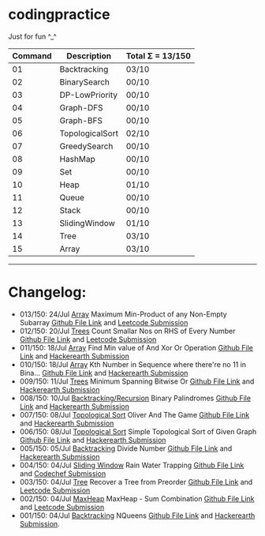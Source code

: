 # codingpractice

Just for fun ^_^

Command | Description| Total Σ = 13/150 
--- | --- | ---
01|Backtracking | 03/10 
02|BinarySearch  | 00/10 
03|DP-LowPriority  | 00/10 
04|Graph-DFS  | 00/10 
05|Graph-BFS  | 00/10 
06|TopologicalSort  | 02/10 
07|GreedySearch  | 00/10 
08|HashMap  | 00/10 
09|Set  | 00/10 
10|Heap  | 01/10 
11|Queue  | 00/10 
12|Stack  | 00/10 
13|SlidingWindow  | 01/10 
14|Tree | 03/10 
15|Array | 03/10 

----

# Changelog:  

* 013/150: 24/Jul [Array](https://github.com/frosty03/codingpractice/tree/main/15.Array) Maximum Min-Product of any Non-Empty Subarray [Github File Link](https://github.com/frosty03/codingpractice/blob/main/15.Array/MaxSubarray3.java) and [Leetcode Submission](https://leetcode.com/submissions/detail/527433658/)
* 012/150: 20/Jul [Trees](https://github.com/frosty03/codingpractice/tree/main/14.Tree) Count Smallar Nos on RHS of Every Number [Github File Link](https://github.com/frosty03/codingpractice/blob/main/14.Tree/CountSmallarOnRight.java) and [Leetcode Submission](https://leetcode.com/submissions/detail/525460986/)
* 011/150: 18/Jul [Array](https://github.com/frosty03/codingpractice/tree/main/15.Array) Find Min value of And Xor Or Operation [Github File Link](https://github.com/frosty03/codingpractice/blob/main/15.Array/MinAndXorOr.java) and [Hackerearth Submission](https://www.hackerearth.com/submission/60635579/)
* 010/150: 18/Jul [Array](https://github.com/frosty03/codingpractice/tree/main/15.Array) Kth Number in Sequence where there're no 11 in Bina… [Github File Link](https://github.com/frosty03/codingpractice/blob/main/15.Array/KthBinaryNumber.java) and [Hackerearth Submission](https://www.hackerearth.com/submission/60634202/)
* 009/150: 11/Jul [Trees](https://github.com/frosty03/codingpractice/tree/main/14.Tree) Minimum Spanning Bitwise Or [Github File Link](https://github.com/frosty03/codingpractice/blob/main/14.Tree/TravellingTom.java) and [Hackerearth Submission](https://www.hackerearth.com/submission/60409713/)
* 008/150: 10/Jul [Backtracking/Recursion](https://github.com/frosty03/codingpractice/tree/main/01.Backtracking) Binary Palindromes [Github File Link](https://github.com/frosty03/codingpractice/blob/main/01.Backtracking/BinaryPalindrome.java) and [Hackerearth Submission](https://www.hackerearth.com/submission/60344301/)
* 007/150: 08/Jul [Topological Sort](https://github.com/frosty03/codingpractice/tree/main/06.TopologicalSort) Oliver And The Game [Github File Link](https://github.com/frosty03/codingpractice/blob/main/06.TopologicalSort/OliverAndTheGame.java) and [Hackerearth Submission](https://www.hackerearth.com/submission/key/9fbe97cc43a74a77b4a8bdd48eefaae6/?theme=light%20width=%27100%%27%20height=%273266px%27%20frameborder=%270%27%20allowtransparency=%27true%27%20scrolling=%27yes%27) 
* 006/150: 08/Jul [Topological Sort](https://github.com/frosty03/codingpractice/tree/main/06.TopologicalSort) Simple Topological Sort of Given Graph [Github File Link](https://github.com/frosty03/codingpractice/blob/main/06.TopologicalSort/TopSort3.java) and [Hackerearth Submission](https://www.hackerearth.com/submission/key/58aeb546283e468e94ec2fd04410e20d/?theme=light&content-length=828%20width=%27100%%27%20height=%271322px%27%20frameborder=%270%27%20allowtransparency=%27true%27%20scrolling=%27yes%27) 
* 005/150: 05/Jul [Backtracking](https://github.com/frosty03/codingpractice/blob/main/01.Backtracking) Divide Number [Github File Link](https://github.com/frosty03/codingpractice/blob/main/01.Backtracking/DivideNumber.java) and [Hackerearth Submission](https://www.hackerearth.com/submission/key/366f529b8dde45d795b7f674c95a8812/?theme=light%20width=%27100%%27%20height=%271088px%27%20frameborder=%270%27%20allowtransparency=%27true%27%20scrolling=%27yes%27) 
* 004/150: 04/Jul [Sliding Window](https://github.com/frosty03/codingpractice/blob/main/13.SlidingWindow/) Rain Water Trapping [Github File Link](https://github.com/frosty03/codingpractice/blob/main/13.SlidingWindow/TrappingRainWater.java) and [Codechef Submission](https://www.codechef.com/viewsolution/48504733) 
* 003/150: 04/Jul [Tree](https://github.com/frosty03/codingpractice/tree/main/14.Tree) Recover a Tree from Preorder [Github File Link](https://github.com/frosty03/codingpractice/blob/main/14.Tree/RecoverATree.java) and [Leetcode Submission](https://leetcode.com/submissions/detail/517154980/) 
* 002/150: 04/Jul [MaxHeap](https://github.com/frosty03/codingpractice/tree/main/10.Heap) MaxHeap - Sum Combination [Github File Link](https://github.com/frosty03/codingpractice/blob/main/10.Heap/R02MaxHeapMinSumCombination.java) and [Leetcode Submission](https://leetcode.com/submissions/detail/517112904/) 
* 001/150: 04/Jul [Backtracking](https://github.com/frosty03/codingpractice/tree/main/01.Backtracking) NQueens [Github File Link](https://github.com/frosty03/codingpractice/blob/main/01.Backtracking/R01NQueens.java) and [Hackerearth Submission](https://www.hackerearth.com/submission/key/48e2b36ed2334972a355a8557209260e/?theme=light&content-length=1218%20width=%27100%%27%20height=%271988px%27%20frameborder=%270%27%20allowtransparency=%27true%27%20scrolling=%27yes%27). 
